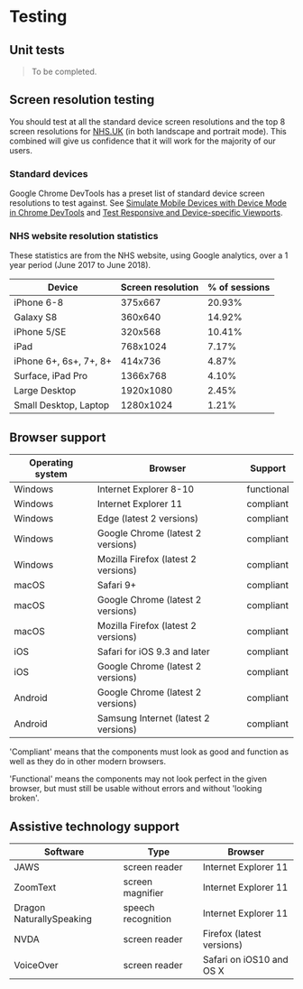 # Testing

## Unit tests

> To be completed.

## Screen resolution testing

You should test at all the standard device screen resolutions and the top 8 screen 
resolutions for [NHS.UK](https://www.nhs.uk) (in both landscape and portrait mode). 
This combined will give us confidence that it will work for the majority of our users.

### Standard devices

Google Chrome DevTools has a preset list of standard device screen resolutions to test against. 
See [Simulate Mobile Devices with Device Mode in Chrome DevTools](https://developers.google.com/web/tools/chrome-devtools/device-mode/) 
and [Test Responsive and Device-specific Viewports](https://developers.google.com/web/tools/chrome-devtools/device-mode/emulate-mobile-viewports).

### NHS website resolution statistics

These statistics are from the NHS website, using Google analytics, over a 1 year period (June 2017 to June 2018).

| Device                  | Screen resolution   | % of sessions |
|-------------------------|---------------------|---------------|
| iPhone 6-8              | 375x667             | 20.93%        |
| Galaxy S8               | 360x640             | 14.92%        |
| iPhone 5/SE             | 320x568             | 10.41%        |
| iPad                    | 768x1024            | 7.17%         |
| iPhone 6+, 6s+, 7+, 8+  | 414x736             | 4.87%         |
| Surface, iPad Pro       | 1366x768            | 4.10%         |
| Large Desktop           | 1920x1080           | 2.45%         |
| Small Desktop, Laptop   | 1280x1024           | 1.21%         |

## Browser support

| Operating system | Browser                                | Support     |
|----------------- |----------------------------------------|-------------|
| Windows          | Internet Explorer 8-10                 | functional  |
| Windows          | Internet Explorer 11                   | compliant   |
| Windows          | Edge (latest 2 versions)               | compliant   |
| Windows          | Google Chrome (latest 2 versions)      | compliant   |
| Windows          | Mozilla Firefox (latest 2 versions)    | compliant   |
| macOS            | Safari 9+                              | compliant   |
| macOS            | Google Chrome (latest 2 versions)      | compliant   |
| macOS            | Mozilla Firefox (latest 2 versions)    | compliant   |
| iOS              | Safari for iOS 9.3 and later           | compliant   |
| iOS              | Google Chrome (latest 2 versions)      | compliant   |
| Android          | Google Chrome (latest 2 versions)      | compliant   |
| Android          | Samsung Internet (latest 2 versions)   | compliant   |

'Compliant' means that the components must look as good and function as well as they do in other modern browsers.

'Functional' means the components may not look perfect in the given browser, but must still be usable without errors and without 'looking broken'.

## Assistive technology support

| Software                 | Type               | Browser                             |
|--------------------------|--------------------|-------------------------------------|
| JAWS                     | screen reader      | Internet Explorer 11                |                     
| ZoomText                 | screen magnifier   | Internet Explorer 11                |
| Dragon NaturallySpeaking | speech recognition | Internet Explorer 11                |
| NVDA                     | screen reader      | Firefox (latest versions)           |
| VoiceOver                | screen reader      | Safari on iOS10 and OS X            |
